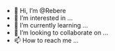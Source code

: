 - 👋 Hi, I’m @Rebere
- 👀 I’m interested in ...
- 🌱 I’m currently learning ...
- 💞️ I’m looking to collaborate on ...
- 📫 How to reach me ...

<!---
Rebere/Rebere is a ✨ special ✨ repository because its `README.md` (this file) appears on your GitHub profile.
You can click the Preview link to take a look at your changes.
--->

